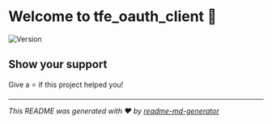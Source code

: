 # Welcome to tfe_oauth_client 👋
![Version](https://img.shields.io/badge/version-v0.0.1-blue.svg?cacheSeconds=2592000)

## Show your support

Give a ⭐️ if this project helped you!


***
_This README was generated with ❤️ by [readme-md-generator](https://github.com/kefranabg/readme-md-generator)_